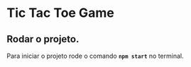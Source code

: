 # Tic Tac Toe Game

## Rodar o projeto.

Para iniciar o projeto rode o comando <strong>`npm start`</strong> no terminal.
<br/>
